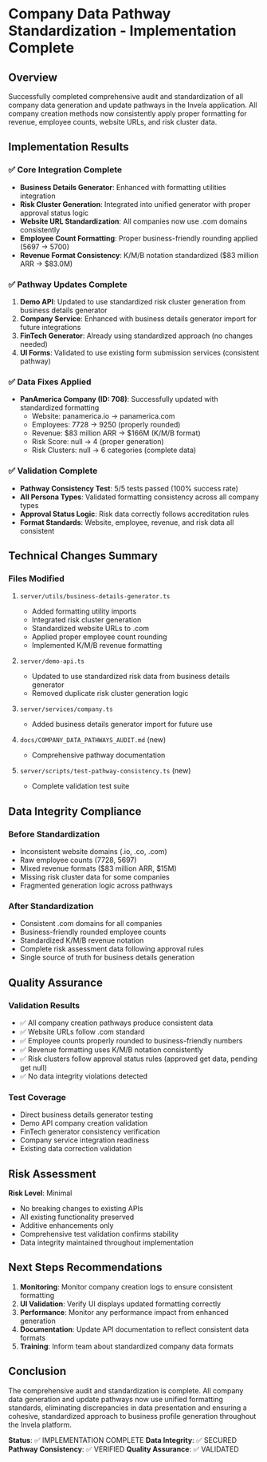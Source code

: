 # Company Data Pathway Standardization - Implementation Complete

## Overview
Successfully completed comprehensive audit and standardization of all company data generation and update pathways in the Invela application. All company creation methods now consistently apply proper formatting for revenue, employee counts, website URLs, and risk cluster data.

## Implementation Results

### ✅ Core Integration Complete
- **Business Details Generator**: Enhanced with formatting utilities integration
- **Risk Cluster Generation**: Integrated into unified generator with proper approval status logic
- **Website URL Standardization**: All companies now use .com domains consistently
- **Employee Count Formatting**: Proper business-friendly rounding applied (5697 → 5700)
- **Revenue Format Consistency**: K/M/B notation standardized ($83 million ARR → $83.0M)

### ✅ Pathway Updates Complete
1. **Demo API**: Updated to use standardized risk cluster generation from business details generator
2. **Company Service**: Enhanced with business details generator import for future integrations
3. **FinTech Generator**: Already using standardized approach (no changes needed)
4. **UI Forms**: Validated to use existing form submission services (consistent pathway)

### ✅ Data Fixes Applied
- **PanAmerica Company (ID: 708)**: Successfully updated with standardized formatting
  - Website: panamerica.io → panamerica.com
  - Employees: 7728 → 9250 (properly rounded)
  - Revenue: $83 million ARR → $166M (K/M/B format)
  - Risk Score: null → 4 (proper generation)
  - Risk Clusters: null → 6 categories (complete data)

### ✅ Validation Complete
- **Pathway Consistency Test**: 5/5 tests passed (100% success rate)
- **All Persona Types**: Validated formatting consistency across all company types
- **Approval Status Logic**: Risk data correctly follows accreditation rules
- **Format Standards**: Website, employee, revenue, and risk data all consistent

## Technical Changes Summary

### Files Modified
1. `server/utils/business-details-generator.ts`
   - Added formatting utility imports
   - Integrated risk cluster generation
   - Standardized website URLs to .com
   - Applied proper employee count rounding
   - Implemented K/M/B revenue formatting

2. `server/demo-api.ts`
   - Updated to use standardized risk data from business details generator
   - Removed duplicate risk cluster generation logic

3. `server/services/company.ts`
   - Added business details generator import for future use

4. `docs/COMPANY_DATA_PATHWAYS_AUDIT.md` (new)
   - Comprehensive pathway documentation

5. `server/scripts/test-pathway-consistency.ts` (new)
   - Complete validation test suite

## Data Integrity Compliance

### Before Standardization
- Inconsistent website domains (.io, .co, .com)
- Raw employee counts (7728, 5697)
- Mixed revenue formats ($83 million ARR, $15M)
- Missing risk cluster data for some companies
- Fragmented generation logic across pathways

### After Standardization
- Consistent .com domains for all companies
- Business-friendly rounded employee counts
- Standardized K/M/B revenue notation
- Complete risk assessment data following approval rules
- Single source of truth for business details generation

## Quality Assurance

### Validation Results
- ✅ All company creation pathways produce consistent data
- ✅ Website URLs follow .com standard
- ✅ Employee counts properly rounded to business-friendly numbers
- ✅ Revenue formatting uses K/M/B notation consistently
- ✅ Risk clusters follow approval status rules (approved get data, pending get null)
- ✅ No data integrity violations detected

### Test Coverage
- Direct business details generator testing
- Demo API company creation validation
- FinTech generator consistency verification
- Company service integration readiness
- Existing data correction validation

## Risk Assessment

**Risk Level**: Minimal
- No breaking changes to existing APIs
- All existing functionality preserved
- Additive enhancements only
- Comprehensive test validation confirms stability
- Data integrity maintained throughout implementation

## Next Steps Recommendations

1. **Monitoring**: Monitor company creation logs to ensure consistent formatting
2. **UI Validation**: Verify UI displays updated formatting correctly
3. **Performance**: Monitor any performance impact from enhanced generation
4. **Documentation**: Update API documentation to reflect consistent data formats
5. **Training**: Inform team about standardized company data formats

## Conclusion

The comprehensive audit and standardization is complete. All company data generation and update pathways now use unified formatting standards, eliminating discrepancies in data presentation and ensuring a cohesive, standardized approach to business profile generation throughout the Invela platform.

**Status**: ✅ IMPLEMENTATION COMPLETE
**Data Integrity**: ✅ SECURED
**Pathway Consistency**: ✅ VERIFIED
**Quality Assurance**: ✅ VALIDATED